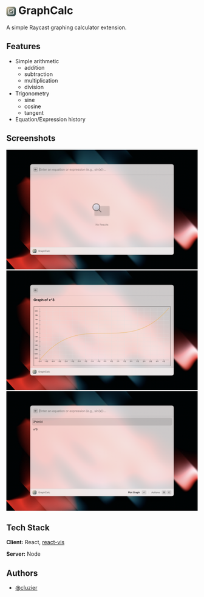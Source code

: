 
# <img src="./assets/extension_icon.png" alt="Logo" width="25" style="vertical-align: middle;"> GraphCalc

A simple Raycast graphing calculator extension.

## Features

- Simple arithmetic
    - addition
    - subtraction
    - multiplication
    - division
- Trigonometry
    - sine
    - cosine
    - tangent
- Equation/Expression history


## Screenshots

![Screenshot1](./metadata/graphcalc-1.png)
![Screenshot2](./metadata/graphcalc-2.png)
![Screenshot3](./metadata/graphcalc-3.png)


## Tech Stack

**Client:** React, [react-vis](https://uber.github.io/react-vis/)

**Server:** Node


## Authors

- [@cluzier](https://www.github.com/cluzier)

